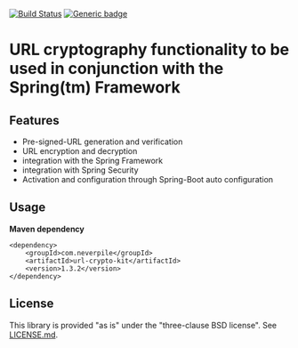 [![Build Status](https://travis-ci.org/levigo/url-crypto-kit.svg?branch=master)](https://travis-ci.org/levigo/url-crypto-kit)
[![Generic badge](https://img.shields.io/badge/current%20version-1.3.2-1abc9c.svg)](https://github.com/levigo/url-crypto-kit/tree/v1.3.2)

# URL cryptography functionality to be used in conjunction with the Spring(tm) Framework 

## Features
- Pre-signed-URL generation and verification
- URL encryption and decryption
- integration with the Spring Framework
- integration with Spring Security
- Activation and configuration through Spring-Boot auto configuration

## Usage
__Maven dependency__

    <dependency>
        <groupId>com.neverpile</groupId>
        <artifactId>url-crypto-kit</artifactId>
        <version>1.3.2</version>
    </dependency>

## License
This library is provided "as is" under the "three-clause BSD license". See [LICENSE.md](./LICENSE.md).
